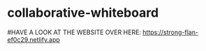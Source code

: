 ﻿# collaborative-whiteboard
#HAVE A LOOK AT THE WEBSITE OVER HERE: https://strong-flan-ef0c29.netlify.app
